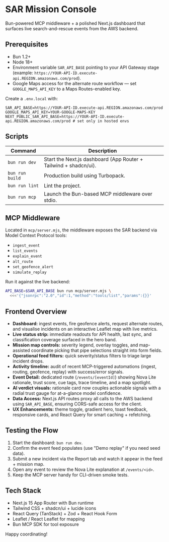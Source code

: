# SAR Mission Console

Bun-powered MCP middleware + a polished Next.js dashboard that surfaces live search-and-rescue events from the AWS backend.

## Prerequisites

- Bun 1.2+
- Node 18+
- Environment variable `SAR_API_BASE` pointing to your API Gateway stage (example: `https://YOUR-API-ID.execute-api.REGION.amazonaws.com/prod`).
- Google Maps access for the alternate route workflow — set `GOOGLE_MAPS_API_KEY` to a Maps Routes-enabled key.

Create a `.env.local` with:

```env
SAR_API_BASE=https://YOUR-API-ID.execute-api.REGION.amazonaws.com/prod
GOOGLE_MAPS_API_KEY=YOUR-GOOGLE-MAPS-KEY
NEXT_PUBLIC_SAR_API_BASE=https://YOUR-API-ID.execute-api.REGION.amazonaws.com/prod # set only in hosted envs
```

## Scripts

| Command | Description |
| --- | --- |
| `bun run dev` | Start the Next.js dashboard (App Router + Tailwind + shadcn/ui). |
| `bun run build` | Production build using Turbopack. |
| `bun run lint` | Lint the project. |
| `bun run mcp` | Launch the Bun-based MCP middleware over stdio. |

## MCP Middleware

Located in `mcp/server.mjs`, the middleware exposes the SAR backend via Model Context Protocol tools:

- `ingest_event`
- `list_events`
- `explain_event`
- `alt_route`
- `set_geofence_alert`
- `simulate_replay`

Run it against the live backend:

```bash
API_BASE=$SAR_API_BASE bun run mcp/server.mjs \
  <<<'{"jsonrpc":"2.0","id":1,"method":"tools/list","params":{}}'
```

## Frontend Overview

- **Dashboard:** ingest events, fire geofence alerts, request alternate routes, and visualise incidents on an interactive Leaflet map with live metrics.
- **Live status strip:** immediate readouts for API health, last sync, and classification coverage surfaced in the hero band.
- **Mission map controls:** severity legend, overlay toggles, and map-assisted coordinate picking that pipe selections straight into form fields.
- **Operational feed filters:** quick severity/status filters to triage large incident drops.
- **Activity timeline:** audit of recent MCP-triggered automations (ingest, routing, geofence, replay) with success/error signals.
- **Event Detail:** dedicated route (`/events/[eventId]`) showing Nova Lite rationale, trust score, cue tags, trace timeline, and a map spotlight.
- **AI verdict visuals:** rationale card now couples actionable signals with a radial trust gauge for at-a-glance model confidence.
- **Data Access:** Next.js API routes proxy all calls to the AWS backend using `SAR_API_BASE`, ensuring CORS-safe access for the client.
- **UX Enhancements:** theme toggle, gradient hero, toast feedback, responsive cards, and React Query for smart caching + refetching.

## Testing the Flow

1. Start the dashboard: `bun run dev`.
2. Confirm the event feed populates (use "Demo replay" if you need seed data).
3. Submit a new incident via the Report tab and watch it appear in the feed + mission map.
4. Open any event to review the Nova Lite explanation at `/events/<id>`.
5. Keep the MCP server handy for CLI-driven smoke tests.

## Tech Stack

- Next.js 15 App Router with Bun runtime
- Tailwind CSS + shadcn/ui + lucide icons
- React Query (TanStack) + Zod + React Hook Form
- Leaflet / React Leaflet for mapping
- Bun MCP SDK for tool exposure

Happy coordinating!
